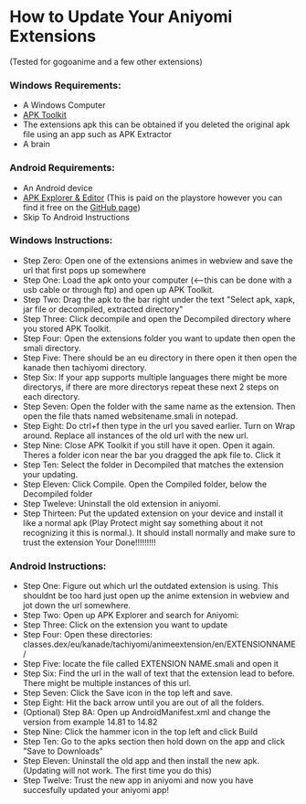 # How to Update Your Aniyomi Extensions

(Tested for gogoanime and a few other extensions)

### Windows Requirements:
- A Windows Computer
- [APK Toolkit](https://xdaforums.com/t/tool-apk-toolkit-v1-2-windows.4572881)
- The extensions apk this can be obtained if you deleted the original apk file using an app such as APK Extractor
- A brain

### Android Requirements:
- An Android device
- [APK Explorer & Editor](https://github.com/apk-editor/APK-Explorer-Editor/releases) (This is paid on the playstore however you can find it free on the [GitHub page](https://github.com/apk-editor/APK-Explorer-Editor/releases))
- Skip To Android Instructions

### Windows Instructions:
- Step Zero: Open one of the extensions animes in webview and save the url that first pops up somewhere
- Step One: Load the apk onto your computer (<--this can be done with a usb cable or through ftp) and open up APK Toolkit.
- Step Two: Drag the apk to the bar right under the text "Select apk, xapk, jar file or decompiled, extracted directory"
- Step Three: Click decompile and open the Decompiled directory where you stored APK Toolkit.
- Step Four: Open the extensions folder you want to update then open the smali directory.
- Step Five: There should be an eu directory in there open it then open the kanade then tachiyomi directory.
- Step Six: If your app supports multiple languages there might be more directorys, if there are more directorys repeat these next 2 steps on each directory.
- Step Seven: Open the folder with the same name as the extension. Then open the file thats named websitename.smali in notepad.
- Step Eight: Do ctrl+f then type in the url you saved earlier. Turn on Wrap around. Replace all instances of the old url with the new url.
- Step Nine: Close APK Toolkit if you still have it open. Open it again. Theres a folder icon near the bar you dragged the apk file to. Click it
- Step Ten: Select the folder in Decompiled that matches the extension your updating.
- Step Eleven: Click Compile. Open the Compiled folder, below the Decompiled folder
- Step Tweleve: Uninstall the old extension in aniyomi.
- Step Thirteen: Put the updated extension on your device and install it like a normal apk (Play Protect might say something about it not recognizing it this is normal.). It should install normally and make sure to trust the extension
Your Done!!!!!!!!!


### Android Instructions:
- Step One: Figure out which url the outdated extension is using. This shouldnt be too hard just open up the anime extension in webview and jot down the url somewhere.
- Step Two: Open up APK Explorer and search for Aniyomi:
- Step Three: Click on the extension you want to update
- Step Four: Open these directories: classes.dex/eu/kanade/tachiyomi/animeextension/en/EXTENSIONNAME/
- Step Five: locate the file called EXTENSION NAME.smali and open it
- Step Six: Find the url in the wall of text that the extension lead to before. There might be multiple instances of this url.
- Step Seven: Click the Save icon in the top left and save.
- Step Eight: Hit the back arrow until you are out of all the folders.
- (Optional) Step 8A: Open up AndroidManifest.xml and change the version from example 14.81 to 14.82
- Step Nine: Click the hammer icon in the top left and click Build
- Step Ten: Go to the apks section then hold down on the app and click "Save to Downloads"
- Step Eleven: Uninstall the old app and then install the new apk. (Updating will not work. The first time you do this)
- Step Twelve: Trust the new app in aniyomi and now you have succesfully updated your aniyomi app!
